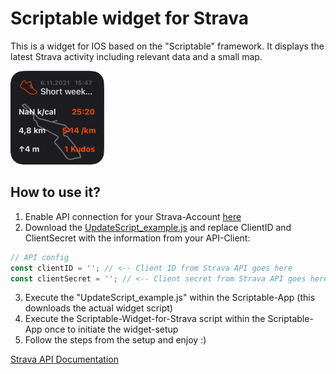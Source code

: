 # Scriptable widget for Strava

This is a widget for IOS based on the "Scriptable" framework. It displays the latest Strava activity including relevant data and a small map.

<img src="https://github.com/marvnsch/Scriptable-widget-for-Strava/blob/main/docs/widget_darkmode_cut.png" width="150">

## How to use it?

1. Enable API connection for your Strava-Account [here](https://www.strava.com/settings/api)
2. Download the [UpdateScript_example.js](https://github.com/marvnsch/Scriptable-widget-for-Strava/blob/main/UpdateScript_example.js) and replace ClientID and ClientSecret with the information from your API-Client:

```JavaScript
// API config
const clientID = ''; // <-- Client ID from Strava API goes here
const clientSecret = ''; // <-- Client secret from Strava API goes here
```
3. Execute the "UpdateScript_example.js" within the Scriptable-App (this downloads the actual widget script)
4. Execute the Scriptable-Widget-for-Strava script within the Scriptable-App once to initiate the widget-setup
5. Follow the steps from the setup and enjoy :)


[Strava API Documentation](https://developers.strava.com/docs/reference/)
